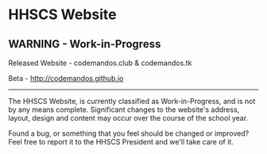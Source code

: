 # HHSCS Website
WARNING - Work-in-Progress
----

Released Website - codemandos.club & codemandos.tk

Beta - http://codemandos.github.io

----
The HHSCS Website, is currently classified as Work-in-Progress, and is not by any means complete. Significant changes to the website's address, layout, design and content may occur over the course of the school year.

Found a bug, or something that you feel should be changed or improved? Feel free to report it to the HHSCS President and we'll take care of it.
